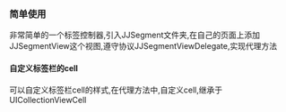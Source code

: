 ### 简单使用 ###
非常简单的一个标签控制器,引入JJSegment文件夹,在自己的页面上添加JJSegmentView这个视图,遵守协议JJSegmentViewDelegate,实现代理方法
#### 自定义标签栏的cell ####
可以自定义标签栏cell的样式,在代理方法中,自定义cell,继承于UICollectionViewCell
